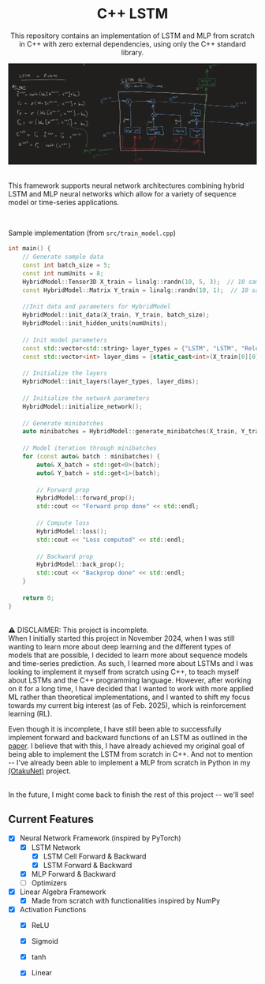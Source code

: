 <h1 align= "center">C++ LSTM</h1>

<p align="center">This repository contains an implementation of LSTM and MLP from scratch in C++ with zero external dependencies, using only the C++ standard library. 
</p>

<div style="text-align: center;">
    <img src="lstm-cell.png">
</div>

<br>

This framework supports neural network architectures combining hybrid LSTM and MLP neural networks which allow for a variety of sequence model or time-series applications.

<br>

Sample implementation (from `src/train_model.cpp`)
```cpp
int main() {
    // Generate sample data
    const int batch_size = 5;
    const int numUnits = 8;
    HybridModel::Tensor3D X_train = linalg::randn(10, 5, 3);  // 10 samples, 5 timesteps, 3 features
    const HybridModel::Matrix Y_train = linalg::randn(10, 1);  // 10 samples, 2 output classes

    //Init data and parameters for HybridModel
    HybridModel::init_data(X_train, Y_train, batch_size);
    HybridModel::init_hidden_units(numUnits);

    // Init model parameters
    const std::vector<std::string> layer_types = {"LSTM", "LSTM", "Relu", "Linear"}; //Neural network
    const std::vector<int> layer_dims = {static_cast<int>(X_train[0][0].size()), 12, 8, static_cast<int>(Y_train.size())}; //Neural network layers/features

    // Initialize the layers
    HybridModel::init_layers(layer_types, layer_dims);

    // Initialize the network parameters
    HybridModel::initialize_network();

    // Generate minibatches
    auto minibatches = HybridModel::generate_minibatches(X_train, Y_train, batch_size, 42);  // Batch size: 2, seed: 42

    // Model iteration through minibatches
    for (const auto& batch : minibatches) {
        auto& X_batch = std::get<0>(batch);
        auto& Y_batch = std::get<1>(batch); 

        // Forward prop
        HybridModel::forward_prop();
        std::cout << "Forward prop done" << std::endl;

        // Compute loss
        HybridModel::loss();
        std::cout << "Loss computed" << std::endl;

        // Backward prop
        HybridModel::back_prop();
        std::cout << "Backprop done" << std::endl;
    }

    return 0;
}
```
<br>
⚠ DISCLAIMER: This project is incomplete.
<br>
When I initially started this project in November 2024, when I was still wanting to learn more about deep learning
and the different types of models that are possible, I decided to learn more about sequence models and time-series prediction. As such, I learned 
more about LSTMs and I was looking to implement it myself from scratch using C++, to teach myself about LSTMs and the C++ programming language. However, after working on it for 
a long time, I have decided that I wanted to work with more applied ML rather than theoretical implementations, and I wanted to shift my focus towards my 
current big interest (as of Feb. 2025), which is reinforcement learning (RL). 

<br>

Even though it is incomplete, I have still been able to successfully implement forward and backward functions of an LSTM as outlined in the [paper](https://deeplearning.cs.cmu.edu/S23/document/readings/LSTM.pdf).
I believe that with this, I have already achieved my original goal of being able to implement the LSTM from scratch in C++. And not to mention -- I've already been able to implement a MLP from scratch in Python
in my [(OtakuNet)](https://github.com/kseto06/OtakuNet) project.

<br> 
In the future, I might come back to finish the rest of this project -- we'll see!

## Current Features
- [x] Neural Network Framework (inspired by PyTorch)
  - [x] LSTM Network
    - [x] LSTM Cell Forward & Backward
    - [x] LSTM Forward & Backward
  - [x] MLP Forward & Backward
  - [ ] Optimizers

- [x] Linear Algebra Framework
  - [x] Made from scratch with functionalities inspired by NumPy
     
- [x] Activation Functions
  - [x] ReLU
  - [x] Sigmoid
  - [x] tanh
  - [x] Linear
  
